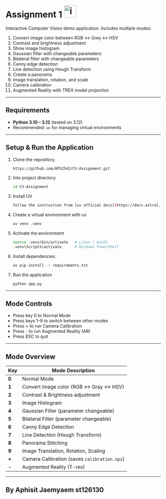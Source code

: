 # **Assignment 1** <img width="40" height="40" alt="image" src="https://github.com/user-attachments/assets/2446de68-f02a-4a60-887c-445158c3c9d4" />
Interactive Computer Vision demo application.
Includes multiple modes: 
1. Convert image color between RGB ↔ Grey ↔ HSV  
2. Contrast and brightness adjustment  
3. Show image histogram  
4. Gaussian filter with changeable parameters  
5. Bilateral filter with changeable parameters  
6. Canny edge detection  
7. Line detection using Hough Transform  
8. Create a panorama 
9. Image translation, rotation, and scale  
10. Camera calibration  
11. Augmented Reality with TREX model projection
----------------------------------------------------
## **Requirements**
- **Python 3.10 – 3.12** (tested on 3.12)  
- Recommended: `uv` for managing virtual environments
----------------------------------------------------
## **Setup & Run the Application**
1. Clone the repository.
   ```bash 
   https://github.com/APS2542/CV-Assignment.git
2. Into project directory.
   ```bash
   cd CV-Assignment
3. Install UV
   ```bash
   Follow the instruction from [uv official docs](https://docs.astral.sh/uv/getting-started/installation/).
4. Create a virtual environment with uv
   ```bash
   uv venv .venv
5. Activate the environment
   ```bash
   source .venv/bin/activate   # Linux / macOS
   .venv\Scripts\activate      # Windows PowerShell
6. Install dependencies.
   ```bash
   uv pip install -r requirements.txt
7. Run the application
   ```bash
   python app.py 
-------------------------------------------------------------------
## **Mode Controls**
- Press key 0 to Normal Mode
- Press keys 1–9 to switch between other modes
- Press + to run Camera Calibration
- Press - to run Augmented Reality (AR)
- Press ESC to quit
------------------------------------------------------------------
## **Mode Overview**
| Key   | Mode Description                                   |
| ----- | -------------------------------------------------- |
| **0** | Normal Mode                                        |
| **1** | Convert image color (RGB ↔ Gray ↔ HSV)             |
| **2** | Contrast & Brightness adjustment                   |
| **3** | Image Histogram                                    |
| **4** | Gaussian Filter (parameter changeable)             |
| **5** | Bilateral Filter (parameter changeable)            |
| **6** | Canny Edge Detection                               |
| **7** | Line Detection (Hough Transform)                   |
| **8** | Panorama Stitching                                 |
| **9** | Image Translation, Rotation, Scaling               |
| **+** | Camera Calibration (saves `calibration.npz`)       |
| **-** | Augmented Reality (T-rex)                          |

------------------------------------------------------------------
## By Aphisit Jaemyaem st126130 

